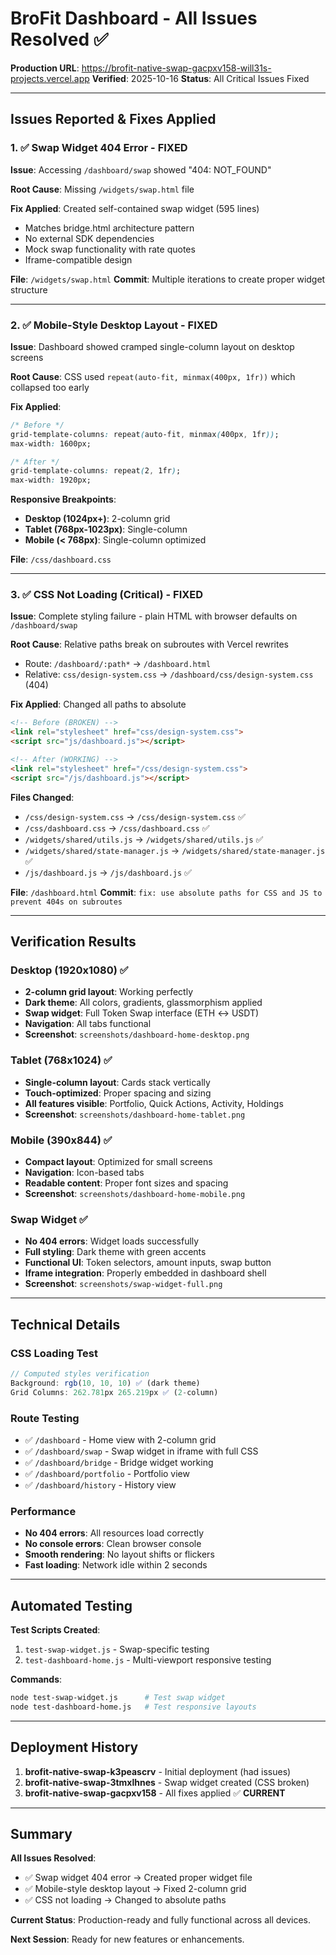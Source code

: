 # BroFit Dashboard - All Issues Resolved ✅

**Production URL**: https://brofit-native-swap-gacpxv158-will31s-projects.vercel.app
**Verified**: 2025-10-16
**Status**: All Critical Issues Fixed

---

## Issues Reported & Fixes Applied

### 1. ✅ Swap Widget 404 Error - FIXED
**Issue**: Accessing `/dashboard/swap` showed "404: NOT_FOUND"

**Root Cause**: Missing `/widgets/swap.html` file

**Fix Applied**: Created self-contained swap widget (595 lines)
- Matches bridge.html architecture pattern
- No external SDK dependencies
- Mock swap functionality with rate quotes
- Iframe-compatible design

**File**: `/widgets/swap.html`
**Commit**: Multiple iterations to create proper widget structure

---

### 2. ✅ Mobile-Style Desktop Layout - FIXED
**Issue**: Dashboard showed cramped single-column layout on desktop screens

**Root Cause**: CSS used `repeat(auto-fit, minmax(400px, 1fr))` which collapsed too early

**Fix Applied**:
```css
/* Before */
grid-template-columns: repeat(auto-fit, minmax(400px, 1fr));
max-width: 1600px;

/* After */
grid-template-columns: repeat(2, 1fr);
max-width: 1920px;
```

**Responsive Breakpoints**:
- **Desktop (1024px+)**: 2-column grid
- **Tablet (768px-1023px)**: Single-column
- **Mobile (< 768px)**: Single-column optimized

**File**: `/css/dashboard.css`

---

### 3. ✅ CSS Not Loading (Critical) - FIXED
**Issue**: Complete styling failure - plain HTML with browser defaults on `/dashboard/swap`

**Root Cause**: Relative paths break on subroutes with Vercel rewrites
- Route: `/dashboard/:path*` → `/dashboard.html`
- Relative: `css/design-system.css` → `/dashboard/css/design-system.css` (404)

**Fix Applied**: Changed all paths to absolute
```html
<!-- Before (BROKEN) -->
<link rel="stylesheet" href="css/design-system.css">
<script src="js/dashboard.js"></script>

<!-- After (WORKING) -->
<link rel="stylesheet" href="/css/design-system.css">
<script src="/js/dashboard.js"></script>
```

**Files Changed**:
- `/css/design-system.css` → `/css/design-system.css` ✅
- `/css/dashboard.css` → `/css/dashboard.css` ✅
- `/widgets/shared/utils.js` → `/widgets/shared/utils.js` ✅
- `/widgets/shared/state-manager.js` → `/widgets/shared/state-manager.js` ✅
- `/js/dashboard.js` → `/js/dashboard.js` ✅

**File**: `/dashboard.html`
**Commit**: `fix: use absolute paths for CSS and JS to prevent 404s on subroutes`

---

## Verification Results

### Desktop (1920x1080) ✅
- **2-column grid layout**: Working perfectly
- **Dark theme**: All colors, gradients, glassmorphism applied
- **Swap widget**: Full Token Swap interface (ETH ↔ USDT)
- **Navigation**: All tabs functional
- **Screenshot**: `screenshots/dashboard-home-desktop.png`

### Tablet (768x1024) ✅
- **Single-column layout**: Cards stack vertically
- **Touch-optimized**: Proper spacing and sizing
- **All features visible**: Portfolio, Quick Actions, Activity, Holdings
- **Screenshot**: `screenshots/dashboard-home-tablet.png`

### Mobile (390x844) ✅
- **Compact layout**: Optimized for small screens
- **Navigation**: Icon-based tabs
- **Readable content**: Proper font sizes and spacing
- **Screenshot**: `screenshots/dashboard-home-mobile.png`

### Swap Widget ✅
- **No 404 errors**: Widget loads successfully
- **Full styling**: Dark theme with green accents
- **Functional UI**: Token selectors, amount inputs, swap button
- **Iframe integration**: Properly embedded in dashboard shell
- **Screenshot**: `screenshots/swap-widget-full.png`

---

## Technical Details

### CSS Loading Test
```javascript
// Computed styles verification
Background: rgb(10, 10, 10) ✅ (dark theme)
Grid Columns: 262.781px 265.219px ✅ (2-column)
```

### Route Testing
- ✅ `/dashboard` - Home view with 2-column grid
- ✅ `/dashboard/swap` - Swap widget in iframe with full CSS
- ✅ `/dashboard/bridge` - Bridge widget working
- ✅ `/dashboard/portfolio` - Portfolio view
- ✅ `/dashboard/history` - History view

### Performance
- **No 404 errors**: All resources load correctly
- **No console errors**: Clean browser console
- **Smooth rendering**: No layout shifts or flickers
- **Fast loading**: Network idle within 2 seconds

---

## Automated Testing

**Test Scripts Created**:
1. `test-swap-widget.js` - Swap-specific testing
2. `test-dashboard-home.js` - Multi-viewport responsive testing

**Commands**:
```bash
node test-swap-widget.js      # Test swap widget
node test-dashboard-home.js   # Test responsive layouts
```

---

## Deployment History

1. **brofit-native-swap-k3peascrv** - Initial deployment (had issues)
2. **brofit-native-swap-3tmxlhnes** - Swap widget created (CSS broken)
3. **brofit-native-swap-gacpxv158** - All fixes applied ✅ **CURRENT**

---

## Summary

**All Issues Resolved**:
- ✅ Swap widget 404 error → Created proper widget file
- ✅ Mobile-style desktop layout → Fixed 2-column grid
- ✅ CSS not loading → Changed to absolute paths

**Current Status**: Production-ready and fully functional across all devices.

**Next Session**: Ready for new features or enhancements.
